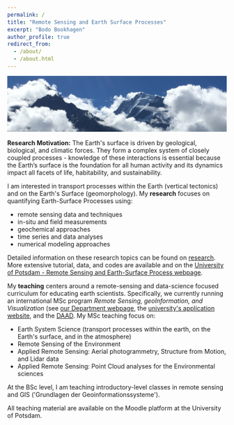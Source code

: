 ```yaml
---
permalink: /
title: "Remote Sensing and Earth Surface Processes"
excerpt: "Bodo Bookhagen"
author_profile: true
redirect_from: 
  - /about/
  - /about.html
---
```

![View of the Kinnaur Kailash in the NW Himalaya](images/Kailash_title_clip.jpg "Kinnaur Kailash")

**Research Motivation:** The Earth's surface is driven by geological, biological, and climatic forces. They form a complex system of closely coupled processes - knowledge of these interactions is essential because the Earth’s
surface is the foundation for all human activity and its dynamics impact all facets of life, habitability, and sustainability. 

I am interested in transport processes within the Earth (vertical tectonics) and on the Earth's Surface (geomorphology). My **research** focuses on quantifying Earth-Surface Processes using:
* remote sensing data and techniques
* in-situ and field measurements
* geochemical approaches
* time series and data analyses
* numerical modeling approaches 

Detailed information on these research topics can be found on [research](http://bodobookhagen.github.io/research). More extensive tutorial, data, and codes are available and on the [University of Potsdam - Remote Sensing and Earth-Surface Process webpage](http://UP-RS-ESP.github.io/).


My **teaching** centers around a remote-sensing and data-science focused curriculum for educating earth scientists. Specifically, we currently running an international MSc program *Remote Sensing, geoInformation, and Visualization* (see [our Department webpage](http://www.geo.uni-potsdam.de/msc-RSIV-e.html), the [university's application website](https://www.uni-potsdam.de/de/mnfakul/studium-und-lehre/master/remote-sensing-geoinformation-and-visualization.html), and the [DAAD](https://www.daad.de/deutschland/studienangebote/international-programmes/en/detail/4855/). My MSc teaching focus on:
* Earth System Science (transport processes within the earth, on the Earth's surface, and in the atmosphere)
* Remote Sensing of the Environment 
* Applied Remote Sensing: Aerial photogrammetry, Structure from Motion, and Lidar data
* Applied Remote Sensing: Point Cloud analyses for the Environmental sciences

At the BSc level, I am teaching introductory-level classes in remote sensing and GIS ('Grundlagen der Geoinformationssysteme').

All teaching material are available on the Moodle platform at the University of Potsdam.
